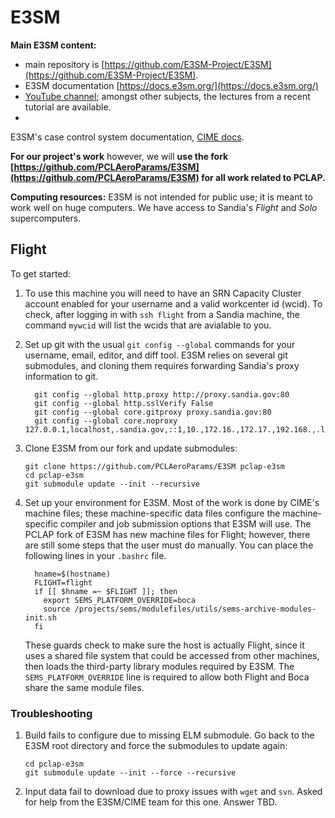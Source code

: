 # E3SM

**Main E3SM content:**

- main repository is [https://github.com/E3SM-Project/E3SM](https://github.com/E3SM-Project/E3SM).
-  E3SM documentation [https://docs.e3sm.org/](https://docs.e3sm.org/)
- [YouTube channel](https://www.youtube.com/@e3sm-project); amongst other subjects, the lectures from a recent tutorial are available.
- 
E3SM's case control system documentation, [CIME docs](https://esmci.github.io/cime/versions/master/html/what_cime/index.html).

**For our project's work** however, we will **use the fork [https://github.com/PCLAeroParams/E3SM](https://github.com/PCLAeroParams/E3SM) for all work related to PCLAP.**

**Computing resources:** E3SM is not intended for public use; it is meant to work well on huge computers.  We have access to Sandia's _Flight_ and _Solo_ supercomputers.

## Flight

To get started:

1. To use this machine you will need to have an SRN Capacity Cluster account enabled for your username and a valid workcenter id (wcid).  To check, after logging in with `ssh flight` from a Sandia machine, the command `mywcid` will list the wcids that are avialable to you.
2. Set up git with the usual `git config --global` commands for your username, email, editor, and diff tool.  E3SM relies on several git submodules, and cloning them requires forwarding Sandia's proxy information to git.   

    ```
      git config --global http.proxy http://proxy.sandia.gov:80
      git config --global http.sslVerify False
      git config --global core.gitproxy proxy.sandia.gov:80
      git config --global core.noproxy 127.0.0.1,localhost,.sandia.gov,::1,10.,172.16.,172.17.,192.168.,.local,169.254/16
    ```
    
3. Clone E3SM from our fork and update submodules: 

    ```
    git clone https://github.com/PCLAeroParams/E3SM pclap-e3sm
    cd pclap-e3sm
    git submodule update --init --recursive
    ```

4. Set up your environment for E3SM.  Most of the work is done by CIME's machine files; these machine-specific data files configure the machine-specific compiler and job submission options that E3SM will use.  The PCLAP fork of E3SM has new machine files for Flight; however, there are still some steps that the user must do manually.  You can place the following lines in your `.bashrc` file.   

    ```
      hname=$(hostname)
      FLIGHT=flight
      if [[ $hname =~ $FLIGHT ]]; then
        export SEMS_PLATFORM_OVERRIDE=boca
        source /projects/sems/modulefiles/utils/sems-archive-modules-init.sh
      fi
    ```

    These guards check to make sure the host is actually Flight, since it uses a shared file system that could be accessed from other machines, then loads the third-party library modules required by E3SM.  The `SEMS_PLATFORM_OVERRIDE` line is required to allow both Flight and Boca share the same module files.  
    
    
    
    
### Troubleshooting

1. Build fails to configure due to missing ELM submodule.  Go back to the E3SM root directory and force the submodules to update again:

    ```
    cd pclap-e3sm
    git submodule update --init --force --recursive
    ```
    
2. Input data fail to download due to proxy issues with `wget` and `svn`.  Asked for help from the E3SM/CIME team for this one.  Answer TBD.